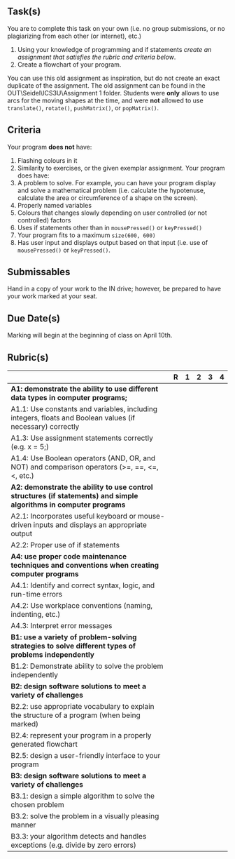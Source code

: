 Task(s)
-------
You are to complete this task on your own (i.e. no group submissions, or no plagiarizing from each other (or internet), etc.)
1.  Using your knowledge of programming and if statements _create an assignment that satisfies the rubric and criteria below_.
2.  Create a flowchart of your program.

You can use this old assignment as inspiration, but do not create an exact duplicate of the assignment.  The old assignment can be found in the OUT\Seidel\ICS3U\Assignment 1 folder.  Students were **only** allows to use arcs for the moving shapes at the time, and were **not** allowed to use ```translate()```, ```rotate()```, ```pushMatrix()```, or ```popMatrix()```.

Criteria
--------
Your program **does not** have:
  1. Flashing colours in it
  2. Similarity to exercises, or the given exemplar assignment.
Your program does have:
  1. A problem to solve. For example, you can have your program display and solve a mathematical problem (i.e. calculate the hypotenuse, calculate the area or circumference of a shape on the screen).
  2. Properly named variables 
  3. Colours that changes slowly depending on user controlled (or not controlled) factors
  4. Uses if statements other than in ```mousePressed()``` or ```keyPressed()```
  5. Your program fits to a maximum ```size(600, 600)```
  6. Has user input and displays output based on that input (i.e. use of ```mousePressed()``` or ```keyPressed()```.


Submissables
------------
Hand in a copy of your work to the IN drive; however, be prepared to have your work marked at your seat.

Due Date(s)
----------
Marking will begin at the beginning of class on April 10th.


Rubric(s)
---------
|                                          | R    | 1    | 2    | 3    | 4    |
| ---------------------------------------- | ---- | ---- | ---- | ---- | ---- |
| **A1: demonstrate the ability to use different data types in computer programs;** |      |      |      |      |      |
| A1.1: Use constants and variables, including integers, floats and Boolean values (if necessary) correctly |      |      |      |      |      |
| A1.3: Use assignment statements correctly (e.g. x = 5;) |      |      |      |      |      |
| A1.4: Use Boolean operators (AND, OR, and NOT) and comparison operators (>=, ==, <=, <, etc.) |      |      |      |      |      |
| **A2: demonstrate the ability to use control structures (if statements) and simple algorithms in computer programs** |      |      |     |      |      |
| A2.1: Incorporates useful keyboard or mouse-driven inputs and displays an appropriate output |      |      |      |      |      |
| A2.2: Proper use of if statements |      |      |      |      |      |
| **A4: use proper code maintenance techniques and conventions when creating computer programs** |      |      |      |      |
| A4.1: Identify and correct syntax, logic, and run-time errors |      |      |      |      |      |
| A4.2: Use workplace conventions (naming, indenting, etc.) |      |      |      |      |      |
| A4.3: Interpret error messages           |      |      |      |      |      |
| **B1: use a variety of problem-solving strategies to solve different types of problems independently** |      |      |      |      |
| B1.2: Demonstrate ability to solve the problem independently |      |      |      |      |      |
| **B2: design software solutions to meet a variety of challenges** |      |      |      |      |
| B2.2: use appropriate vocabulary to explain the structure of a program (when being marked) |      |      |      |      |      |
| B2.4: represent your program in a properly generated flowchart  |      |      |      |      |      |
| B2.5: design a user-friendly interface to your program |      |      |      |      |      |
| **B3: design software solutions to meet a variety of challenges** |      |      |      |      |
| B3.1: design a simple algorithm to solve the chosen problem |      |      |      |      |      |
| B3.2: solve the problem in a visually pleasing manner  |      |      |      |      |      |
| B3.3: your algorithm detects and handles exceptions (e.g. divide by zero errors) |      |      |      |      |      |